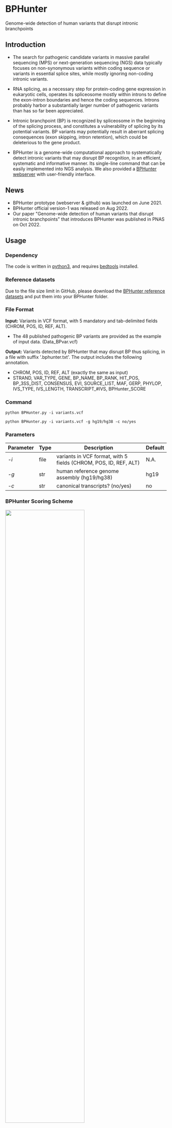 # BPHunter
Genome-wide detection of human variants that disrupt intronic branchpoints

## Introduction
- The search for pathogenic candidate variants in massive parallel sequencing (MPS) or next-generation sequencing (NGS) data typically focuses on non-synonymous variants within coding sequence or variants in essential splice sites, while mostly ignoring non-coding intronic variants. 

- RNA splicing, as a necessary step for protein-coding gene expression in eukaryotic cells, operates its spliceosome mostly within introns to define the exon-intron boundaries and hence the coding sequences. Introns probably harbor a substantially larger number of pathogenic variants than has so far been appreciated. 

- Intronic branchpoint (BP) is recognized by spliceosome in the beginning of the splicing process, and constitutes a vulnerability of splicing by its potential variants. BP variants may potentially result in aberrant splicing consequences (exon skipping, intron retention), which could be deleterious to the gene product.

- BPHunter is a genome-wide computational approach to systematically detect intronic variants that may disrupt BP recognition, in an efficient, systematic and informative manner. Its single-line command that can be easily implemented into NGS analysis. We also provided a [BPHunter webserver](http://hgidsoft.rockefeller.edu/BPHunter) with user-friendly interface.

## News
- BPHunter prototype (webserver & github) was launched on June 2021.
- BPHunter official version-1 was released on Aug 2022.
- Our paper "Genome-wide detection of human variants that disrupt intronic branchpoints" that introduces BPHunter was published in PNAS on Oct 2022.

## Usage
### Dependency
The code is written in [python3](https://www.python.org/downloads/), and requires [bedtools](https://bedtools.readthedocs.io/en/latest/) installed.

### Reference datasets
Due to the file size limit in GitHub, please download the [BPHunter reference datasets](http://hgidsoft.rockefeller.edu/BPHunter/standalone.html) and put them into your BPHunter folder.

### File Format
**Input:** Variants in VCF format, with 5 mandatory and tab-delimited fields (CHROM, POS, ID, REF, ALT).
  - The 48 published pathogenic BP variants are provided as the example of input data. (Data_BPvar.vcf)

**Output:** Variants detected by BPHunter that may disrupt BP thus splicing, in a file with suffix '.bphunter.txt'. The output includes the following annotation.
  - CHROM, POS, ID, REF, ALT (exactly the same as input)
  - STRAND, VAR_TYPE, GENE, BP_NAME, BP_RANK, HIT_POS, BP_3SS_DIST, CONSENSUS, EVI, SOURCE_LIST, MAF, GERP, PHYLOP, IVS_TYPE, IVS_LENGTH, TRANSCRIPT_#IVS, BPHunter_SCORE

### Command
```
python BPHunter.py -i variants.vcf
```
```
python BPHunter.py -i variants.vcf -g hg19/hg38 -c no/yes
```

### Parameters
Parameter | Type | Description | Default
----------|------|-------------|--------------
*-i*|file|variants in VCF format, with 5 fields (CHROM, POS, ID, REF, ALT)|N.A.
*-g*|str|human reference genome assembly (hg19/hg38)|hg19
*-c*|str|canonical transcripts? (no/yes)|no

### BPHunter Scoring Scheme
<img src="https://hgidsoft.rockefeller.edu/BPHunter/data/BPHunter_Scoring.png" width="70%" height="70%">

## References
- *Zhang P. et al.* Genome-wide detection of human variants that disrupt intronic branchpoints. (2022)

## Contact
> **Developer:** Peng Zhang, Ph.D.

> **Email:** pzhang@rockefeller.edu

> **Laboratory:** St. Giles Laboratory of Human Genetics of Infectious Diseases

> **Institution:** The Rockefeller University, New York, NY, USA
